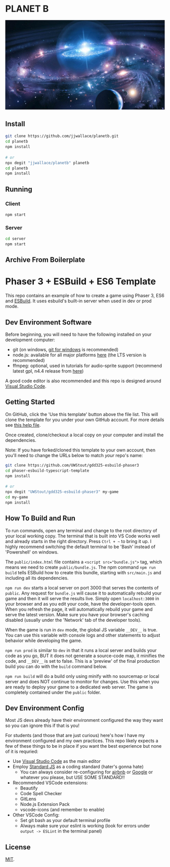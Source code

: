 # PLANET B
![Image of a galaxy and planet](https://github.com/jjwallace/planetb/blob/main/dev/pictures/galaxy.jpg)

## Install

```bash
git clone https://github.com/jjwallace/planetb.git
cd planetb
npm install

# or
npx degit "jjwallace/planetb" planetb
cd planetb
npm install
```

## Running


### Client
```bash
npm start
```

### Server
```bash
cd server
npm start
```

## Archive From Boilerplate
# Phaser 3 + ESBuild + ES6 Template

This repo contains an example of how to create a game using Phaser 3, ES6 and [ESBuild](https://github.com/evanw/esbuild).  It uses esbuild's built-in server when used in dev or prod mode.

## Dev Environment Software

Before beginning, you will need to have the following installed on your development computer:
- git (on windows, [git for windows](https://git-scm.com/download/win) is recommended)
- node.js: available for all major platforms [here](https://nodejs.org/en/download/) (the LTS version is recommended)
- ffmpeg: optional, used in tutorials for audio-sprite support (recommend latest gpl, n4.4 release from [here](https://github.com/BtbN/FFmpeg-Builds/releases))

A good code editor is also recommended and this repo is designed around [Visual Studio Code](https://code.visualstudio.com/).

## Getting Started

On GitHub, click the 'Use this template' button above the file list. This will clone the template for you under your own GitHub account. For more details see [this help file](https://help.github.com/en/github/creating-cloning-and-archiving-repositories/creating-a-repository-from-a-template).

Once created, clone/checkout a local copy on your computer and install the dependencies.

Note: If you have forked/cloned this template to your own account, then you'll need to change the URLs below to match _your_ repo's name:

```bash
git clone https://github.com/UWStout/gdd325-esbuild-phaser3
cd phaser-esbuild-typescript-template
npm install

# or
npx degit "UWStout/gdd325-esbuild-phaser3" my-game
cd my-game
npm install
```

## How To Build and Run
To run commands, open any terminal and change to the root directory of your local working copy.  The terminal that is built into VS Code works well and already starts in the right directory.  Press `Ctrl + ~` to bring it up.  I highly recommend switching the default terminal to be 'Bash' instead of 'Powershell' on windows.

The `public/index.html` file contains a `<script src="bundle.js">` tag, which means we need to create `public/bundle.js`. The npm command `npm run build` tells ESBuild how to create this bundle, starting with `src/main.js` and including all its dependencies.

`npm run dev` starts a local server on port 3000 that serves the contents of `public`.  Any request for `bundle.js` will cause it to automatically rebuild your game and then it will serve the results live.  Simply open `localhost:3000` in your browser and as you edit your code, have the developer-tools open.  When you refresh the page, it will automatically rebuild your game and serve the latest version. Make sure you have your browser's caching disabled (usually under the 'Network' tab of the developer tools).

When the game is run in `dev` mode, the global JS variable `__DEV__` is true.  You can use this variable with console logs and other statements to adjust behavior while developing the game.

`npm run prod` is similar to `dev` in that it runs a local server and builds your code as you go, BUT it does not generate a source-code map, it minifies the code, and `__DEV__` is set to false.  This is a 'preview' of the final production build you can do with the `build` command below.

`npm run build` will do a build only using minify with no sourcemap or local server and does NOT continue to monitor for changes.  Use this when you are ready to deploy your game to a dedicated web server. The game is completely contained under the `public` folder.

## Dev Environment Config
Most JS devs already have their environment configured the way they want so you can ignore this if that is you!

For students (and those that are just curious) here's how I have my environment configured and my own practices. This repo likely expects a few of these things to be in place if you want the best experience but none of it is requried:

- Use [Visual Studio Code](https://code.visualstudio.com/) as the main editor
- Employ [Standard JS](https://standardjs.com/) as a coding standard (hater's gonna hate)
  - You can always consider re-configuring for [airbnb](https://github.com/airbnb/javascript) or [Google](https://google.github.io/styleguide/jsguide.html) or whatever you please, but USE SOME STANDARD!!
- Recommended VSCode extensions:
  - Beautify
  - Code Spell Checker
  - GitLens
  - Node.js Extension Pack
  - vscode-icons (and remember to enable)
- Other VSCode Config:
  - Set git bash as your default terminal profile
  - Always make sure your eslint is working (look for errors under `output -> ESLint` in the terminal panel)

## License

[MIT](LICENSE).
